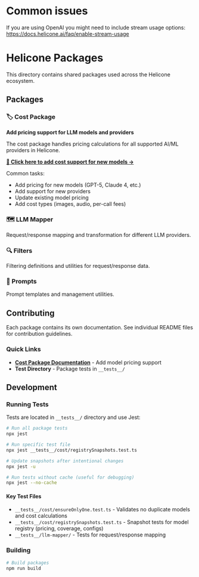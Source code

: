 # Common issues

If you are using OpenAI you might need to include stream usage options: https://docs.helicone.ai/faq/enable-stream-usage



# Helicone Packages

This directory contains shared packages used across the Helicone ecosystem.

## Packages

### 🏷️ Cost Package
**Add pricing support for LLM models and providers**

The cost package handles pricing calculations for all supported AI/ML providers in Helicone.

**[📖 Click here to add cost support for new models →](./cost/README.md)**

Common tasks:
- Add pricing for new models (GPT-5, Claude 4, etc.)
- Add support for new providers 
- Update existing model pricing
- Add cost types (images, audio, per-call fees)

### 🗺️ LLM Mapper
Request/response mapping and transformation for different LLM providers.

### 🔍 Filters  
Filtering definitions and utilities for request/response data.

### 💬 Prompts
Prompt templates and management utilities.

## Contributing

Each package contains its own documentation. See individual README files for contribution guidelines.

### Quick Links
- **[Cost Package Documentation](./cost/README.md)** - Add model pricing support
- **Test Directory** - Package tests in `__tests__/`

## Development

### Running Tests

Tests are located in `__tests__/` directory and use Jest:

```bash
# Run all package tests
npx jest

# Run specific test file
npx jest __tests__/cost/registrySnapshots.test.ts

# Update snapshots after intentional changes
npx jest -u

# Run tests without cache (useful for debugging)
npx jest --no-cache
```

#### Key Test Files
- `__tests__/cost/ensureOnlyOne.test.ts` - Validates no duplicate models and cost calculations
- `__tests__/cost/registrySnapshots.test.ts` - Snapshot tests for model registry (pricing, coverage, configs)
- `__tests__/llm-mapper/` - Tests for request/response mapping

### Building

```bash
# Build packages
npm run build
```
